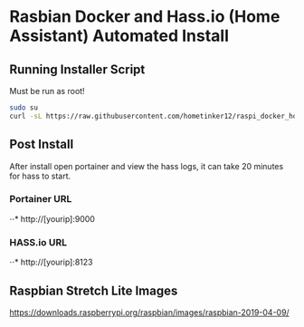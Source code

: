 # Rasbian Docker and Hass.io (Home Assistant) Automated Install


## Running Installer Script
Must be run as root!
```bash
sudo su
curl -sL https://raw.githubusercontent.com/hometinker12/raspi_docker_homeassistant/master/initialsetup_install.sh | bash -s
```

## Post Install
After install open portainer and view the hass logs, it can take 20 minutes for hass to start.
### Portainer URL
⋅⋅* http://[yourip]:9000
### HASS.io URL
⋅⋅* http://[yourip]:8123

## Raspbian Stretch Lite Images
https://downloads.raspberrypi.org/raspbian/images/raspbian-2019-04-09/
